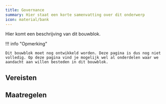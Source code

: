 ```yaml
---
title: Governance
summary: Hier staat een korte samenvatting over dit onderwerp
icon: material/bank
---
```


Hier komt een beschrijving van dit bouwblok.

!!! info "Opmerking"

    Dit bouwblok moet nog ontwikkeld worden. Deze pagina is dus nog niet volledig. Op deze pagina vind je mogelijk wel al onderdelen waar we aandacht aan willen besteden in dit bouwblok. 


## Vereisten

<!-- list_vereisten bouwblok/governance -->

## Maatregelen

<!-- list_maatregelen bouwblok/governance-->